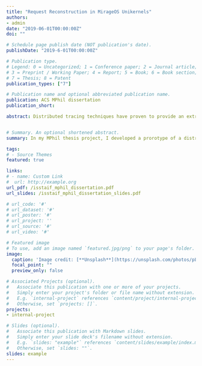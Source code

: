 ```yaml
---
title: "Request Reconstruction in MirageOS Unikernels"
authors:
- admin
date: "2019-06-01T00:00:00Z"
doi: ""

# Schedule page publish date (NOT publication's date).
publishDate: "2019-6-01T00:00:00Z"

# Publication type.
# Legend: 0 = Uncategorized; 1 = Conference paper; 2 = Journal article;
# 3 = Preprint / Working Paper; 4 = Report; 5 = Book; 6 = Book section;
# 7 = Thesis; 8 = Patent
publication_types: ["7"]

# Publication name and optional abbreviated publication name.
publication: ACS MPhil dissertation
publication_short: 

abstract: Distributed tracing techniques have proven to provide an extremely useful and efficient approach to support a variety of performance management tasks for complex cloud distributed applications. Recently, unikernels have emerged as a promising cloud deployment model for network applications, as they provide a more secure, lightweight and elastic alternative to traditional virtualization options. A combined approach can provide a promising building block to address the autoscaling problem of microservices. In this work, we present an aggregated distributed tracing model that can be used to identify the location of performance bottlenecks in microservice applications. The model enables each service to identify whether it is the root cause of a performance bottleneck or it is one of its descending dependent services. This is achieved based on aggregated measurements received by each service from its directly neighboring services. The aggregation feature allows a flexible tracing infrastructure which enables a local trace analysis at the level of each service as well as at the application level. This can be useful to support the development of both centralized and decentralized autoscaling policies. We present protocol-agnostic generic execution wrappers that allow to implement the tracing model in Mirage unikernels. We leverage the existing tracing module in Mirage and focus on the two essential resources of CPU and network. These wrappers can be used to instrument protocol libraries which are based on synchronous inter-service communication and are written using Lwt lightweight threads. We use these wrappers to instrument the Cohttp library, which enables automatic instrumentation and trace generation for Mirage applications based on HTTP. We illustrate the service-centric analysis capability and show that such an approach can have a minimal overhead on throughput (2-5%) if appropriate sampling techniques are used.


# Summary. An optional shortened abstract.
summary: In my MPhil thesis project, I developed a prorotype of a distributed tracing model for MirageOS unikernel. I identified the essential design dimensions and implementation challenges for the unique single-threaded architecture of MirageOS based single address space and lightweight threads (promises).

tags:
# - Source Themes
featured: true

links:
# - name: Custom Link
#  url: http://example.org
url_pdf: /isstaif_mphil_dissertation.pdf
url_slides: /isstaif_mphil_dissertation_slides.pdf

# url_code: '#'
# url_dataset: '#'
# url_poster: '#'
# url_project: ''
# url_source: '#'
# url_video: '#'

# Featured image
# To use, add an image named `featured.jpg/png` to your page's folder. 
image:
  caption: 'Image credit: [**Unsplash**](https://unsplash.com/photos/pLCdAaMFLTE)'
  focal_point: ""
  preview_only: false

# Associated Projects (optional).
#   Associate this publication with one or more of your projects.
#   Simply enter your project's folder or file name without extension.
#   E.g. `internal-project` references `content/project/internal-project/index.md`.
#   Otherwise, set `projects: []`.
projects:
- internal-project

# Slides (optional).
#   Associate this publication with Markdown slides.
#   Simply enter your slide deck's filename without extension.
#   E.g. `slides: "example"` references `content/slides/example/index.md`.
#   Otherwise, set `slides: ""`.
slides: example
---
```

